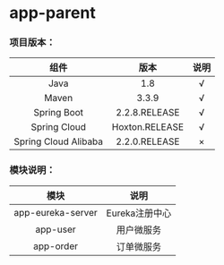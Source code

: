 # app-parent
### 项目版本：

组件|版本|说明
:---:|:---:|:---:
Java|1.8|√
Maven|3.3.9|√
Spring Boot|2.2.8.RELEASE|√
Spring Cloud|Hoxton.RELEASE|√
Spring Cloud Alibaba|2.2.0.RELEASE|×


### 模块说明：

模块|说明|
:---:|:---:
app-eureka-server|Eureka注册中心
app-user|用户微服务
app-order|订单微服务


